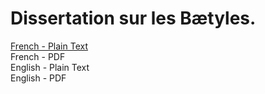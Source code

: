 # Dissertation sur les Bætyles.

[French - Plain Text](full-text-french.md)  
French - PDF  
English - Plain Text  
English - PDF  
